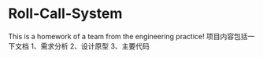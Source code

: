 # Roll-Call-System
This is a homework of a team from the engineering practice!
项目内容包括一下文档
1、需求分析
2、设计原型
3、主要代码
